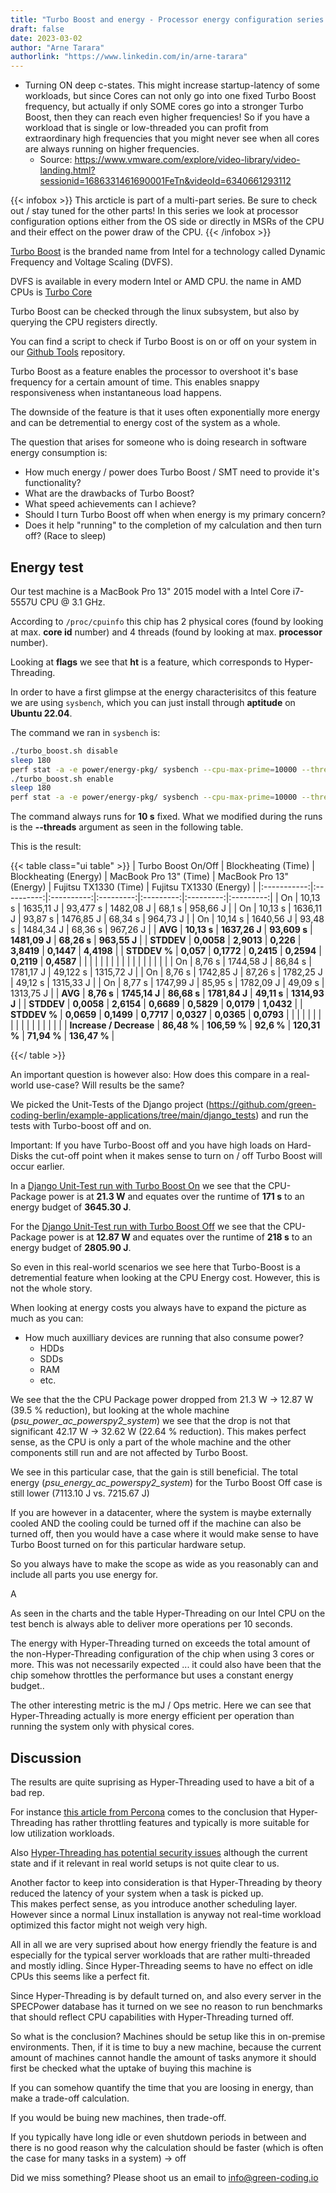 ```yaml
---
title: "Turbo Boost and energy - Processor energy configuration series - Part 2"
draft: false
date: 2023-03-02
author: "Arne Tarara"
authorlink: "https://www.linkedin.com/in/arne-tarara"
---
```


- Turning ON deep c-states. This might increase startup-latency of some workloads, but since Cores can not only go into one fixed Turbo Boost frequency, but actually if only SOME cores go into a stronger Turbo Boost, then they can reach even higher frequencies! So if you have a workload that is single or low-threaded you can profit from extraordinary high frequencies that you might never see when all cores are always running on higher frequencies.
    - Source: https://www.vmware.com/explore/video-library/video-landing.html?sessionid=1686331461690001FeTn&videoId=6340661293112

{{< infobox >}}
    This arcticle is part of a multi-part series. Be sure to check out / stay tuned for the other parts!
    In this series we look at processor configuration options either from the OS side or directly
    in MSRs of the CPU and their effect on the power draw of the CPU.
{{< /infobox >}}

[Turbo Boost](https://en.wikipedia.org/wiki/Intel_Turbo_Boost) is the branded name from Intel for a technology called Dynamic Frequency and Voltage Scaling (DVFS).

DVFS is available in every modern Intel or AMD CPU. the name in AMD CPUs is [Turbo Core](https://en.wikipedia.org/wiki/AMD_Turbo_Core)

Turbo Boost can be checked through the linux subsystem, but also by querying the CPU registers directly.

You can find a script to check if Turbo Boost is on or off on your system in our [Github Tools](https://github.com/green-coding-berlin/tools/blob/main/turbo_boost.sh) repository.

Turbo Boost as a feature enables the processor to overshoot it's base frequency for a certain amount of time. This enables snappy responsiveness when instantaneous load happens.

The downside of the feature is that it uses often exponentially more energy and can be detremential to energy cost of the system as a whole.

The question that arises for someone who is doing research in software energy consumption is:
- How much energy / power does Turbo Boost / SMT need to provide it's functionality?
- What are the drawbacks of Turbo Boost?
- What speed achievements can I achieve?
- Should I turn Turbo Boost off when when energy is my primary concern?
- Does it help "running" to the completion of my calculation and then turn off? (Race to sleep)

## Energy test

Our test machine is a MacBook Pro 13" 2015 model with a Intel Core i7-5557U CPU @ 3.1 GHz.

According to `/proc/cpuinfo` this chip has 2 physical cores (found by looking at max. **core id** number) and 4 threads
(found by looking at max. **processor** number).

Looking at **flags** we see that **ht** is a feature, which corresponds to Hyper-Threading.

In order to have a first glimpse at the energy characterisitcs of this feature we are using 
`sysbench`, which you can just install through **aptitude** on **Ubuntu 22.04**.

The command we ran in `sysbench` is:

```bash
./turbo_boost.sh disable
sleep 180
perf stat -a -e power/energy-pkg/ sysbench --cpu-max-prime=10000 --threads=48 --test=cpu --events=300000 --time=0 run
./turbo_boost.sh enable
sleep 180
perf stat -a -e power/energy-pkg/ sysbench --cpu-max-prime=10000 --threads=48 --test=cpu --events=300000 --time=0 run
```

The command always runs for **10 s** fixed. What we modified during the runs is the **--threads** argument
as seen in the following table.

This is the result:

{{< table class="ui table" >}}
|    Turbo Boost On/Off  |  Blockheating (Time) | Blockheating (Energy) | MacBook Pro 13" (Time) |  MacBook Pro 13" (Energy) | Fujitsu TX1330 (Time) | Fujitsu TX1330 (Energy) |
|:-----------:|:----------:|:----------:|:---------:|:---------:|:---------:|:---------:|
| On | 10,13 s | 1635,11 J | 93,477 s | 1482,08 J | 68,1 s | 958,66 J |
| On | 10,13 s | 1636,11 J | 93,87 s | 1476,85 J | 68,34 s | 964,73 J |
| On | 10,14 s | 1640,56 J | 93,48 s | 1484,34 J | 68,36 s | 967,26 J |
| **AVG** | **10,13 s** | **1637,26 J** | **93,609 s** | **1481,09 J** | **68,26 s** | **963,55 J** |
| **STDDEV** | **0,0058** | **2,9013** | **0,226** | **3,8419** | **0,1447** | **4,4198** |
| **STDDEV %** | **0,057** | **0,1772** | **0,2415** | **0,2594** | **0,2119** | **0,4587** |
|   |   |   |   |   |   |   |
|   |   |   |   |   |   |   |
| On | 8,76 s | 1744,58 J | 86,84 s | 1781,17 J | 49,122 s | 1315,72 J |
| On | 8,76 s | 1742,85 J | 87,26 s | 1782,25 J | 49,12 s | 1315,33 J |
| On | 8,77 s | 1747,99 J | 85,95 s | 1782,09 J | 49,09 s | 1313,75 J |
| **AVG** | **8,76 s** | **1745,14 J** | **86,68 s** | **1781,84 J** | **49,11 s** | **1314,93 J** |
| **STDDEV** | **0,0058** | **2,6154** | **0,6689** | **0,5829** | **0,0179** | **1,0432** |
| **STDDEV %** | **0,0659** | **0,1499** | **0,7717** | **0,0327** | **0,0365** | **0,0793** |
|   |   |   |   |   |   |   |
|   |   |   |   |   |   |   |
| **Increase / Decrease** | **86,48 %** | **106,59 %** | **92,6 %** | **120,31 %** | **71,94 %** | **136,47 %** |




{{</ table >}}


An important question is however also: How does this compare in a real-world use-case? Will results be the same?

We picked the Unit-Tests of the Django project (https://github.com/green-coding-berlin/example-applications/tree/main/django_tests)
and run the tests with Turbo-boost off and on.

Important: If you have Turbo-Boost off and you have high loads on Hard-Disks the cut-off point when it makes sense to 
turn on / off Turbo Boost will occur earlier.

In a [Django Unit-Test run with Turbo Boost On](https://metrics.green-coding.io/stats.html?id=48bec2ad-7bb6-4278-bed9-4b4f9afa606e) we see that the CPU-Package power is at **21.3 W** and equates over
the runtime of **171 s** to an energy budget of **3645.30 J**.

For the [Django Unit-Test run with Turbo Boost Off](https://metrics.green-coding.io/stats.html?id=b93ad091-4c70-447b-a828-598672c96d6e) we see that the CPU-Package power is at **12.87 W** and equates over
the runtime of **218 s** to an energy budget of **2805.90 J**.

So even in this real-world scenarios we see here that Turbo-Boost is a detremential feature when looking at the CPU
Energy cost.
However, this is not the whole story.

When looking at energy costs you always have to expand the picture as much as you can:
- How much auxilliary devices are running that also consume power? 
    + HDDs
    + SDDs
    + RAM 
    + etc.

We see that the the CPU Package power dropped from 21.3 W -> 12.87 W (39.5 % reduction), but looking at the whole machine (*psu_power_ac_powerspy2_system*)
we see that the drop is not that significant 42.17 W -> 32.62 W (22.64 % reduction). 
This makes perfect sense, as the CPU is only a part of the whole machine and the other components still run and are 
not affected by Turbo Boost.

We see in this particular case, that the gain is still beneficial. The total energy (*psu_energy_ac_powerspy2_system*) for 
the Turbo Boost Off case is still lower (7113.10 J vs. 7215.67 J)

If you are however in a datacenter, where the system is maybe externally cooled AND the cooling could be turned off if the 
machine can also be turned off, then you would have a case where it would make sense to have Turbo Boost turned on
for this particular hardware setup.

So you always have to make the scope as wide as you reasonably can and include all parts you use energy for.

A


As seen in the charts and the table Hyper-Threading on our Intel CPU on the test bench
is always able to deliver more operations per 10 seconds.

The energy with Hyper-Threading turned on exceeds the total amount of the non-Hyper-Threading configuration
of the chip when using 3 cores or more.
This was not necessarily expected ... it could also have been that the chip somehow throttles the performance
but uses a constant energy budget..

The other interesting metric is the mJ / Ops metric. Here we can see that Hyper-Threading 
actually is more energy efficient per operation than running the system
only with physical cores.


## Discussion
The results are quite suprising as Hyper-Threading used to have a bit of a bad rep.

For instance [this article from Percona](https://www.percona.com/blog/2015/01/15/hyper-threading-double-cpu-throughput/) comes to the conclusion that Hyper-Threading has rather 
throttling features and typically is more suitable for low utilization workloads.

Also [Hyper-Threading has potential security issues](https://www.theregister.com/2019/10/29/intel_disable_hyper_threading_linux_kernel_maintainer/) although the current state 
and if it relevant in real world setups is not quite clear to us.

Another factor to keep into consideration is that Hyper-Threading by theory reduced the
latency of your system when a task is picked up.\
This makes perfect sense, as you introduce another scheduling layer.\
However since a normal Linux installation is anyway not real-time workload optimized 
this factor might not weigh very high.

All in all we are very suprised about how energy friendly the feature is and especially
for the typical server workloads that are rather multi-threaded and mostly idling.
Since Hyper-Threading seems to have no effect on idle CPUs this seems like a perfect fit.

Since Hyper-Threading is by default turned on, and also every server in the SPECPower database
has it turned on we see no reason to run benchmarks that should reflect CPU capabilities with 
Hyper-Threading turned off.




So what is the conclusion? Machines should be setup like this in on-premise environments.
Then, if it is time to buy a new machine, because the current amount of machines cannot handle the amount of tasks anymore
it should first be checked what the uptake of buying this machine is      

If you can somehow quantify the time that you are loosing in energy, than make a trade-off calculation.

If you would be buing new machines, then trade-off.

If you typically have long idle or even shutdown periods in between and there is no good reason why
the calculation should be faster (which is often the case for many tasks in a system) -> off



Did we miss something? Please shoot us an email to [info@green-coding.io](mailto:info@green-coding.io)